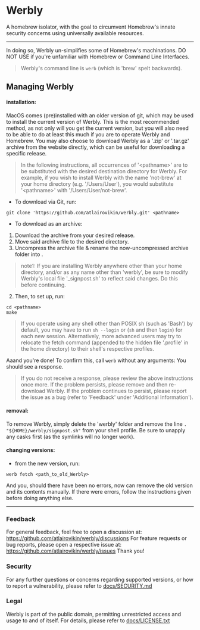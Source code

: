 # Werbly
A homebrew isolator, with the goal to circumvent Homebrew's innate security concerns using universally available resources.

---

In doing so, Werbly un-simplifies some of Homebrew's machinations. DO NOT USE if you're unfamiliar with Homebrew or Command Line Interfaces.

> Werbly's command line is `werb` (which is 'brew' spelt backwards).

## Managing Werbly
#### installation:
MacOS comes (pre)installed with an older version of git, which may be used to install the current version of Werbly. This is the most recommended method, as not only will you get the current version, but you will also need to be able to do at least this much if you are to operate Werbly and Homebrew. You may also choose to download Werbly as a '.zip' or '.tar.gz' archive from the website directly, which can be useful for downloading a specific release.

> In the following instructions, all occurrences of '\<pathname>' are to be substituted with the desired destination directory for Werbly. For example, if you wish to install Werbly with the name 'not-brew' at your home directory (e.g. '/Users/User'), you would substitute '\<pathname>' with '/Users/User/not-brew'.

- To download via Git, run:
```
git clone 'https://github.com/atlairovikin/werbly.git' <pathname>
```
- To download as an archive:
 1. Download the archive from your desired release.
 2. Move said archive file to the desired directory.
 3. Uncompress the archive file & rename the now-uncompressed archive folder into .

> note1: If you are installing Werbly anywhere other than your home directory, and/or as any name other than 'werbly', be sure to modify Werbly's local file '_signpost.sh' to reflect said changes. Do this before continuing.

2. Then, to set up, run:
```
cd <pathname>
make
```

>If you operate using any shell other than POSIX sh (such as 'Bash') by default, you may have to run `sh --login` or (`sh` and then `login`) for each new session. Alternatively, more advanced users may try to relocate the fetch command (appended to the hidden file '.profile' in the home directory) to their shell's respective profiles.

Aaand you're done!
To confirm this, call `werb` without any arguments: You should see a response.

> If you do not receive a response, please review the above instructions once more. If the problem persists, please remove and then re-download Werbly. If the problem continues to persist, please report the issue as a bug (refer to 'Feedback' under 'Additional Information').

#### removal:
To remove Werbly, simply delete the 'werbly' folder and remove the line `. "${HOME}/werbly/signpost.sh"` from your shell profile. Be sure to unapply any casks first (as the symlinks will no longer work).

#### changing versions:
- from the new version, run:
```
werb fetch <path_to_old_Werbly>
```
And you, should there have been no errors, now can remove the old version and its contents manually. If there were errors, follow the instructions given before doing anything else.

---

### Feedback
For general feedback, feel free to open a discussion at:
<https://github.com/atlairovikin/werbly/discussions>
For feature requests or bug reports, please open a respective issue at:
<https://github.com/atlairovikin/werbly/issues>
Thank you!

### Security
For any further questions or concerns regarding supported versions, or how to report a vulnerability, please refer to [docs/SECURITY.md](https://github.com/atlairovikin/werbly/blob/main/SECURITY.md)

### Legal
Werbly is part of the public domain, permitting unrestricted access and usage to and of itself.
For details, please refer to [docs/LICENSE.txt](https://github.com/atlairovikin/werbly/blob/main/LICENSE.txt)
